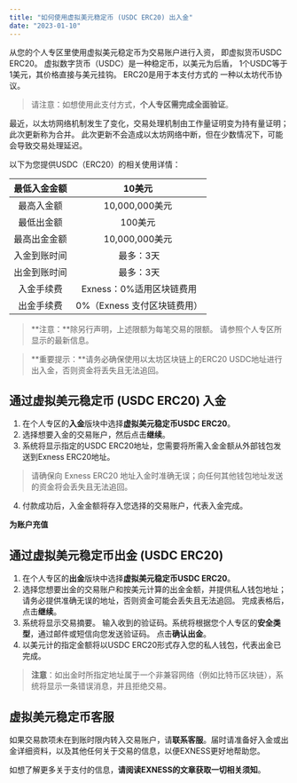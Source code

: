```yaml
---
title: "如何使用虚拟美元稳定币 (USDC ERC20) 出入金"
date: "2023-01-10"
---
```


从您的个人专区里使用虚拟美元稳定币为交易账户进行入资， 即虚拟货币USDC ERC20。 虚拟数字货币（USDC）是一种稳定币，以美元为后盾， 1个USDC等于1美元，其价格直接与美元挂钩。 ERC20是用于本支付方式的 一种以太坊代币协议。

> 请注意：如想使用此支付方式，**个人专区需完成全面验证**。

最近，以太坊网络机制发生了变化，交易处理机制由工作量证明变为持有量证明；此次更新称为合并。 此次更新不会造成以太坊网络中断，但在少数情况下，可能会导致交易处理延迟。

以下为您提供USDC（ERC20）的相关使用详情：

| 最低入金金额 | 10美元&nbsp;         |
|:------:|:------------------:|
| 最高入金额  | 10,000,000美元&nbsp; |
| 最低出金额  | 100美元&nbsp;        |
| 最高出金金额 | 10,000,000美元&nbsp; |
| 入金到账时间 | 最多：3天              |
| 出金到账时间 | 最多：3天              |
| 入金手续费  | Exness：0%适用区块链费用   |
| 出金手续费  | 0%（Exness 支付区块链费用） |


> **注意：**除另行声明，上述限额为每笔交易的限额。 请参照个人专区所显示的最新信息。

> **重要提示：**请务必确保使用以太坊区块链上的ERC20 USDC地址进行出入金，否则资金将丢失且无法追回。

## 通过虚拟美元稳定币 (USDC ERC20) 入金

1. 在个人专区的**入金**版块中选择**虚拟美元稳定币USDC ERC20**。
2. 选择想要入金的交易账户，然后点击**继续**。
3. 系统将显示指定的USDC ERC20地址，您需要将所需入金金额从外部钱包发送到Exness ERC20地址。

> 请确保向 Exness ERC20 地址入金时准确无误；向任何其他钱包地址发送的资金将会丢失且无法追回。

4. 付款成功后，入金金额将存入您选择的交易账户，代表入金完成。

**为账户充值**

## 通过虚拟美元稳定币出金 (USDC ERC20)

1. 在个人专区的**出金**版块中选择**虚拟美元稳定币USDC ERC20**。
2. 选择您想要出金的交易账户和按美元计算的出金金额，并提供私人钱包地址；请务必提供准确无误的地址，否则资金可能会丢失且无法追回。 完成表格后，点击**继续**。
3. 系统将显示交易摘要。 输入收到的验证码。系统将根据您个人专区的**安全类型**，通过邮件或短信向您发送验证码。 点击**确认出金**。
4. 以美元计的指定金额将以USDC ERC20形式存入您的私人钱包，代表出金已完成。

> **注意**：如出金时所指定地址属于一个非兼容网络（例如比特币区块链），系统将显示一条错误消息，并且拒绝交易。

## 虚拟美元稳定币客服

如果交易款项未在到账时限内转入交易账户，请**联系客服**。届时请准备好入金或出金详细资料，以及其他任何关于交易的信息，以便EXNESS更好地帮助您。

如想了解更多关于支付的信息，**请阅读EXNESS的文章获取一切相关须知**。

